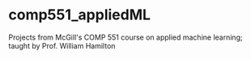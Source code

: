 # comp551_appliedML
Projects from McGill's COMP 551 course on applied machine learning; taught by Prof. William Hamilton
